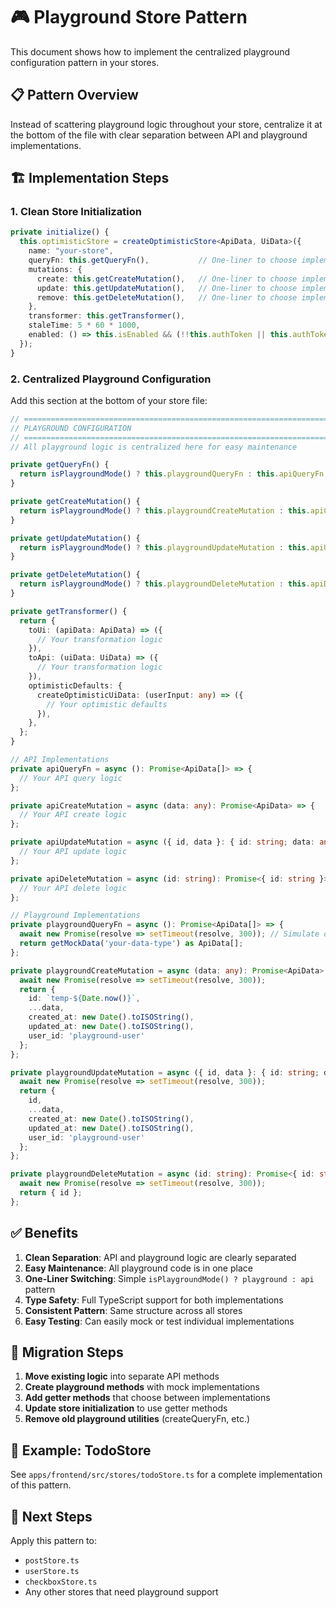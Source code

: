 # 🎮 Playground Store Pattern

This document shows how to implement the centralized playground configuration pattern in your stores.

## 📋 Pattern Overview

Instead of scattering playground logic throughout your store, centralize it at the bottom of the file with clear separation between API and playground implementations.

## 🏗️ Implementation Steps

### 1. Clean Store Initialization

```typescript
private initialize() {
  this.optimisticStore = createOptimisticStore<ApiData, UiData>({
    name: "your-store",
    queryFn: this.getQueryFn(),           // One-liner to choose implementation
    mutations: {
      create: this.getCreateMutation(),   // One-liner to choose implementation
      update: this.getUpdateMutation(),   // One-liner to choose implementation
      remove: this.getDeleteMutation(),   // One-liner to choose implementation
    },
    transformer: this.getTransformer(),
    staleTime: 5 * 60 * 1000,
    enabled: () => this.isEnabled && (!!this.authToken || this.authToken === 'playground-token'),
  });
}
```

### 2. Centralized Playground Configuration

Add this section at the bottom of your store file:

```typescript
// ============================================================================
// PLAYGROUND CONFIGURATION
// ============================================================================
// All playground logic is centralized here for easy maintenance

private getQueryFn() {
  return isPlaygroundMode() ? this.playgroundQueryFn : this.apiQueryFn;
}

private getCreateMutation() {
  return isPlaygroundMode() ? this.playgroundCreateMutation : this.apiCreateMutation;
}

private getUpdateMutation() {
  return isPlaygroundMode() ? this.playgroundUpdateMutation : this.apiUpdateMutation;
}

private getDeleteMutation() {
  return isPlaygroundMode() ? this.playgroundDeleteMutation : this.apiDeleteMutation;
}

private getTransformer() {
  return {
    toUi: (apiData: ApiData) => ({
      // Your transformation logic
    }),
    toApi: (uiData: UiData) => ({
      // Your transformation logic
    }),
    optimisticDefaults: {
      createOptimisticUiData: (userInput: any) => ({
        // Your optimistic defaults
      }),
    },
  };
}

// API Implementations
private apiQueryFn = async (): Promise<ApiData[]> => {
  // Your API query logic
};

private apiCreateMutation = async (data: any): Promise<ApiData> => {
  // Your API create logic
};

private apiUpdateMutation = async ({ id, data }: { id: string; data: any }): Promise<ApiData> => {
  // Your API update logic
};

private apiDeleteMutation = async (id: string): Promise<{ id: string }> => {
  // Your API delete logic
};

// Playground Implementations
private playgroundQueryFn = async (): Promise<ApiData[]> => {
  await new Promise(resolve => setTimeout(resolve, 300)); // Simulate delay
  return getMockData('your-data-type') as ApiData[];
};

private playgroundCreateMutation = async (data: any): Promise<ApiData> => {
  await new Promise(resolve => setTimeout(resolve, 300));
  return {
    id: `temp-${Date.now()}`,
    ...data,
    created_at: new Date().toISOString(),
    updated_at: new Date().toISOString(),
    user_id: 'playground-user'
  };
};

private playgroundUpdateMutation = async ({ id, data }: { id: string; data: any }): Promise<ApiData> => {
  await new Promise(resolve => setTimeout(resolve, 300));
  return {
    id,
    ...data,
    created_at: new Date().toISOString(),
    updated_at: new Date().toISOString(),
    user_id: 'playground-user'
  };
};

private playgroundDeleteMutation = async (id: string): Promise<{ id: string }> => {
  await new Promise(resolve => setTimeout(resolve, 300));
  return { id };
};
```

## ✅ Benefits

1. **Clean Separation**: API and playground logic are clearly separated
2. **Easy Maintenance**: All playground code is in one place
3. **One-Liner Switching**: Simple `isPlaygroundMode() ? playground : api` pattern
4. **Type Safety**: Full TypeScript support for both implementations
5. **Consistent Pattern**: Same structure across all stores
6. **Easy Testing**: Can easily mock or test individual implementations

## 🔧 Migration Steps

1. **Move existing logic** into separate API methods
2. **Create playground methods** with mock implementations
3. **Add getter methods** that choose between implementations
4. **Update store initialization** to use getter methods
5. **Remove old playground utilities** (createQueryFn, etc.)

## 📝 Example: TodoStore

See `apps/frontend/src/stores/todoStore.ts` for a complete implementation of this pattern.

## 🎯 Next Steps

Apply this pattern to:
- `postStore.ts`
- `userStore.ts` 
- `checkboxStore.ts`
- Any other stores that need playground support
